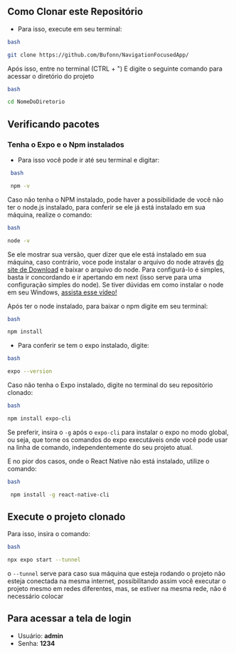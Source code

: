 
## Como Clonar este Repositório

- Para isso, execute em seu terminal:

```bash
bash

git clone https://github.com/Bufonn/NavigationFocusedApp/
```

Após isso, entre no terminal (CTRL + ") E digite o seguinte comando para acessar o diretório do projeto

```bash
bash

cd NomeDoDiretorio
```

## Verificando pacotes

### Tenha o Expo e o Npm instalados

- Para isso você pode ir até seu terminal e digitar:

```bash
 bash

 npm -v
 ```

 Caso não tenha o NPM instalado, pode haver a possibilidade de você não ter o node.js instalado, para conferir se ele já está instalado em sua máquina, realize o comando:

```bash
bash

node -v
```

Se ele mostrar sua versão, quer dizer que ele está instalado em sua máquina, caso contrário, voce pode instalar o arquivo do node através [do site de Download](https://nodejs.org/en/download) e baixar o arquivo do node. Para configurá-lo é simples, basta ir concordando e ir apertando em next (isso serve para uma configuração simples do node). Se tiver dúvidas em como instalar o node em seu Windows, [assista esse vídeo!](https://youtu.be/-jft_9PlffQ?si=_AW99RXz9C_miYkO)

Após ter o node instalado, para baixar o npm digite em seu terminal:

 ```bash
 bash

 npm install
 ```

- Para conferir se tem o expo instalado, digite:

 ```bash
 bash

 expo --version
 ```

 Caso não tenha o Expo instalado, digite no terminal do seu repositório clonado:

 ```bash
 bash

 npm install expo-cli
 ```

 Se preferir, insira o ```-g``` após o ```expo-cli``` para instalar o expo no modo global, ou seja, que torne os comandos do expo executáveis onde você pode usar na linha de comando, independentemente do seu projeto atual.

E no pior dos casos, onde o React Native não está instalado, utilize o comando:

 ```bash
 bash

  npm install -g react-native-cli
 ```

## Execute o projeto clonado

 Para isso, insira o comando:

 ```bash
 bash

 npx expo start --tunnel
 ```

 o ```--tunnel``` serve para caso sua máquina que esteja rodando o projeto não esteja conectada na mesma internet, possibilitando assim você executar o projeto mesmo em redes diferentes, mas, se estiver na mesma rede, não é necessário colocar

## Para acessar a tela de login

- Usuário: **admin**
- Senha: **1234**
